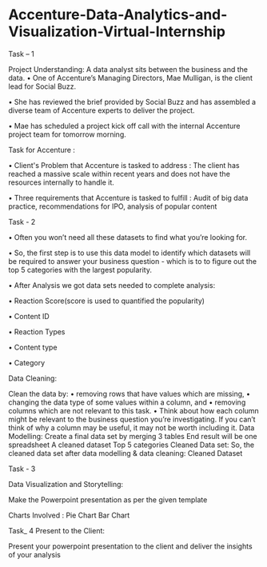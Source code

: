 # Accenture-Data-Analytics-and-Visualization-Virtual-Internship
Task – 1

Project Understanding:
A data analyst sits between the business and the data.
•	One of Accenture’s Managing Directors, Mae Mulligan, is the client lead for Social Buzz.

•	She has reviewed the brief provided by Social Buzz and has assembled a diverse team of Accenture experts to deliver the project.

•	Mae has scheduled a project kick off call with the internal Accenture project team for tomorrow morning.

Task for Accenture :

•	Client's Problem that Accenture is tasked to address : The client has reached a massive scale within recent years and does not have the resources internally to handle it.

•	Three requirements that Accenture is tasked to fulfill : Audit of big data practice, recommendations for IPO, analysis of popular content


Task - 2

•	Often you won’t need all these datasets to find what you’re looking for.

•	So, the first step is to use this data model to identify which datasets will be required to answer your business question - which is to to figure out the top 5 categories with the largest popularity.

•	After Analysis we got data sets needed to complete analysis:

•	Reaction Score(score is used to quantified the popularity)

•	Content ID

•	Reaction Types

•	Content type

•	Category

Data Cleaning:

Clean the data by:
•	removing rows that have values which are missing,
•	changing the data type of some values within a column, and
•	removing columns which are not relevant to this task.
•	Think about how each column might be relevant to the business question you’re investigating. If you can’t think of why a column may be useful, it may not be worth including it.
Data Modelling:
Create a final data set by merging 3 tables
End result will be one spreadsheet
A cleaned dataset
Top 5 categories
Cleaned Data set:
So, the cleaned data set after data modelling & data cleaning: Cleaned Dataset


Task - 3

Data Visualization and Storytelling:

Make the Powerpoint presentation as per the given template

Charts Involved :
Pie Chart
Bar Chart


Task_ 4 
Present to the Client:

Present your powerpoint presentation to the client and deliver the insights of your analysis
